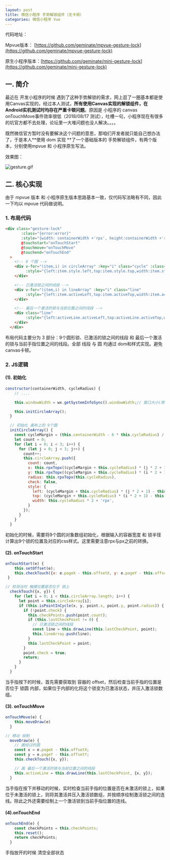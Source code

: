 ```yaml
---
layout: post
title: 微信小程序 手势解锁组件（无卡顿）
categories: 微信小程序 Vue
---
```


代码地址：

Mpvue版本： [https://github.com/geminate/mpvue-gesture-lock](https://github.com/geminate/mpvue-gesture-lock)

原生小程序版本：[https://github.com/geminate/mini-gesture-lock](https://github.com/geminate/mini-gesture-lock)

## 一. 简介

最近在 开发小程序的时候 遇到了这种手势解锁的需求，网上逛了一圈基本都是使用Canvas实现的，经过本人测试，**所有使用Canvas实现的解锁组件，在Android实机测试时均存在严重卡顿问题**。原因是 小程序的 canvas onTouchMove事件效率很低（2018/08/17 测试），吐槽一句，小程序现在有很多的坑官方都不去处理，论坛里一大堆问题也没人解决。。。。

既然微信官方暂时没有要解决这个问题的意思，那咱们开发者就只能自己想办法了，于是本人**使用 dom 实现 **了一个基础版本的 手势解锁组件，有两个版本，分别使用mpvue 和 小程序原生写法。

效果图：

![gesture.gif](https://geminate.github.io/assets/images/2018/gesture.gif)

## 二. 核心实现

由于 mpvue 版本 和 小程序原生版本思路基本一致，仅代码写法略有不同，因此一下均以 mpvue 代码做说明。

### 1\. 布局代码

```html
<div class="gesture-lock"
       :class="{error:error}"
       :style="{width: containerWidth +'rpx', height:containerWidth +'rpx'}"
       @touchstart="onTouchStart"
       @touchmove="onTouchMove"
       @touchend="onTouchEnd"
  >
    <!-- 9 个圆 -->
    <div v-for="(item,i) in circleArray" :key="i" class="cycle" :class="{check:item.check}"
         :style="{left:item.style.left,top:item.style.top,width:item.style.width,height:item.style.width}">
    </div>

    <!-- 已激活锁之间的线段 -->
    <div v-for="(item,i) in lineArray" :key="i" class="line"
         :style="{left:item.activeLeft,top:item.activeTop,width:item.activeWidth,transform:'rotate('+item.activeRotate+')'}">
    </div>

    <!-- 最后一个激活的锁与当前位置之间的线段 -->
    <div class="line"
         :style="{left:activeLine.activeLeft,top:activeLine.activeTop,width:activeLine.activeWidth,transform:'rotate('+activeLine.activeRotate+')'}">
    </div>
  </div>
```

布局代码主要分为 3 部分：9个圆形锁、已激活的锁之间的线段 和 最后一个激活的锁与当前手指位置之间的线段。全部 线段 与 圆 均通过 dom和样式实现。避免canvas卡顿。

### 2\. JS逻辑

#### (1). 初始化

```javascript
constructor(containerWidth, cycleRadius) {
    // ....

    this.windowWidth = wx.getSystemInfoSync().windowWidth;// 窗口大小(用于rpx 和 px 转换)

    this.initCircleArray();
  }

  // 初始化 画布上的 9个圆
  initCircleArray() {
    const cycleMargin = (this.containerWidth - 6 * this.cycleRadius) / 6;
    let count = 0;
    for (let i = 0; i < 3; i++) {
      for (let j = 0; j < 3; j++) {
        count++;
        this.circleArray.push({
          count: count,
          x: this.rpxTopx((cycleMargin + this.cycleRadius) * (j * 2 + 1)),
          y: this.rpxTopx((cycleMargin + this.cycleRadius) * (i * 2 + 1)),
          radius: this.rpxTopx(this.cycleRadius),
          check: false,
          style: {
            left: (cycleMargin + this.cycleRadius) * (j * 2 + 1) - this.cycleRadius + 'rpx',
            top: (cycleMargin + this.cycleRadius) * (i * 2 + 1) - this.cycleRadius + 'rpx',
            width: this.cycleRadius * 2 + 'rpx',
          }
        });
      }
    }
  }
```

初始化的时候，需要将9个圆的对象数组初始化，根据输入的容器宽度 和 锁半径计算出9个锁的位置及对应的css样式。这里需要注意rpx与px之前的转换。

#### (2). onTouchStart

```javascript
onTouchStart(e) {
    this.setOffset(e);
    this.checkTouch({x: e.pageX - this.offsetX, y: e.pageY - this.offsetY});
 }

// 检测当时 触摸位置是否位于 锁上
  checkTouch({x, y}) {
    for (let i = 0; i < this.circleArray.length; i++) {
      let point = this.circleArray[i];
      if (this.isPointInCycle(x, y, point.x, point.y, point.radius)) {
        if (!point.check) {
          this.checkPoints.push(point.count);
          if (this.lastCheckPoint != 0) {
            // 已激活锁之间的线段
            const line = this.drawLine(this.lastCheckPoint, point);
            this.lineArray.push(line);
          }
          this.lastCheckPoint = point;
        }
        point.check = true;
        return;
      }
    }
  }
```

当手指按下的时候，首先需要获取到 容器的 offset，然后检查当前手指的位置是否位于 锁圆 内部，如果位于内部的化将这个锁变为已激活状态，并压入激活锁数组。

#### (3). onTouchMove

```javascript
onTouchMove(e) {
    this.moveDraw(e)
  }

// 移动 绘制
  moveDraw(e) {
    // 画经过的圆
    const x = e.pageX - this.offsetX;
    const y = e.pageY - this.offsetY;
    this.checkTouch({x, y});

    // 画 最后一个激活的锁与当前位置之间的线段
    this.activeLine = this.drawLine(this.lastCheckPoint, {x, y});
  }
```

当手指在按下并移动的时候，实时检查当前手指的位置是否在未激活的锁上，如果位于未激活的锁上，则将其激活并压入激活锁数组，并按顺序绘制激活锁之间的连线。除此之外还需要绘制上一个激活锁到当前手指位置的连线。

#### (4).onTouchEnd

```javascript
onTouchEnd(e) {
    const checkPoints = this.checkPoints;
    this.reset();
    return checkPoints;
  }
```

手指放开的时候 清空全部状态

